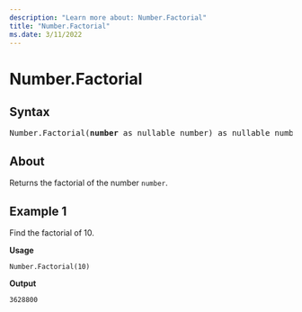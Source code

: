 ```yaml
---
description: "Learn more about: Number.Factorial"
title: "Number.Factorial"
ms.date: 3/11/2022
---
```

# Number.Factorial

## Syntax

<pre>
Number.Factorial(<b>number</b> as nullable number) as nullable number
</pre>
  
## About

Returns the factorial of the number `number`.

## Example 1

Find the factorial of 10.

**Usage**

```powerquery-m
Number.Factorial(10)
```

**Output**

`3628800`
